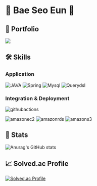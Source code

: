 # 🌱 Bae Seo Eun 🌱

## 📑 Portfolio
<a href="https://baeseoeun.notion.site/4fd7c0fd78394024974f668bbbd9afa6" target="_blank"><img src="https://img.shields.io/badge/Portfolio-000000?style=flat-square&logo=Notion&logoColor=white"/></a>

## 🛠 Skills
### Application
![JAVA](https://img.shields.io/badge/JAVA-007396.svg?&style=for-the-badge&logo=JAVA&logoColor=white)
![Spring](https://img.shields.io/badge/Spring-6DB33F.svg?&style=for-the-badge&logo=Spring&logoColor=white)
![Mysql](https://img.shields.io/badge/Mysql-4479A1.svg?&style=for-the-badge&logo=Mysql&logoColor=white)
![Querydsl](https://img.shields.io/badge/Querydsl-6DB33F.svg?&style=for-the-badge&logo=Querydsl&logoColor=white)
### Integration & Deployment
![githubactions](https://img.shields.io/badge/githubactions-2088FF.svg?&style=for-the-badge&logo=githubactions&logoColor=white)

![amazonec2](https://img.shields.io/badge/amazonec2-FF9900.svg?&style=for-the-badge&logo=amazonec2&logoColor=white)
![amazonrds](https://img.shields.io/badge/amazonrds-527FFF.svg?&style=for-the-badge&logo=amazonrds&logoColor=white)
![amazons3](https://img.shields.io/badge/amazons3-569A31.svg?&style=for-the-badge&logo=amazons3&logoColor=white)






<!--
**seoeunbae/seoeunbae** is a ✨ _special_ ✨ repository because its `README.md` (this file) appears on your GitHub profile.

Here are some ideas to get you started:

- 🔭 I’m currently working on ...
- 🌱 I’m currently learning ...
- 👯 I’m looking to collaborate on ...
- 🤔 I’m looking for help with ...
- 💬 Ask me about ...
- 📫 How to reach me: ...
- 😄 Pronouns: ...
- ⚡ Fun fact: ...
-->
## 🔎 Stats
![Anurag's GitHub stats](https://github-readme-stats.vercel.app/api?username=seoeunbae&show_icons=true&theme=radical)

## 📈 Solved.ac Profile
[![Solved.ac Profile](http://mazassumnida.wtf/api/v2/generate_badge?boj=lily9903)](https://solved.ac/lily9903/)
